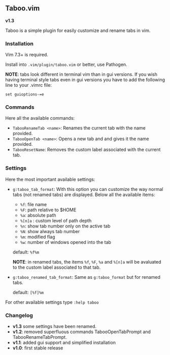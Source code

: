 ## Taboo.vim

**v1.3**

Taboo is a simple plugin for easily customize and rename tabs in vim.


### Installation

Vim 7.3+ is required.

Install into `.vim/plugin/taboo.vim` or better, use Pathogen.

**NOTE**: tabs look different in terminal vim than in gui versions. If you wish
having terminal style tabs even in gui versions you have to add the following
line to your .vimrc file:  

```
set guioptions-=e
```


### Commands

Here all the available commands:

* `TabooRenameTab <name>`: Renames the current tab with the name provided.
* `TabooOpenTab <name>`: Opens a new tab and and gives it the name provided. 
* `TabooResetName`: Removes the custom label associated with the current tab.


### Settings

Here the most important available settings:

* `g:taboo_tab_format`: With this option you can customize the way normal tabs (not
  renamed tabs) are displayed. Below all the available items: 

    - `%f`: file name
    - `%F`: path relative to $HOME
    - `%a`: absolute path
    - `%[n]a` : custom level of path depth
    - `%n`: show tab number only on the active tab
    - `%N`: show always tab number
    - `%m`: modified flag
    - `%w`: number of windows opened into the tab

    default: `%f%m` 

    **NOTE**: in renamed tabs, the items `%f`, `%F`, `%a` and `%[n]a` will be avaluated to the custom label associated to that tab.

* `g:taboo_renamed_tab_format`: Same as `g:taboo_format` but for renamed tabs.

    default: `[%f]%m` 

For other available settings type `:help taboo`


### Changelog

* **v1.3** some settings have been renamed.
* **v1.2**: removed superfluous commands TabooOpenTabPrompt and TabooRenameTabPrompt.
* **v1.1**: added gui support and simplified installation
* **v1.0**: first stable release
